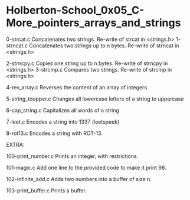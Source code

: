 # Holberton-School_0x05_C-More_pointers_arrays_and_strings

0-strcat.c
	Concatenates two strings.
	Re-write of strcat in <strings.h>
1-strncat.c
	Concatenates two strings up to n bytes.
	Re-write of strncat in <strings.h>

2-strncpy.c
	Copies one string up to n bytes.
	Re-write of strncpy in <strings.h>
3-strcmp.c
	Compares two strings.
	Re-write of strcmp in <strings.h>

4-rev_array.c
	Reverses the content of an array of integers

5-string_toupper.c
	Changes all lowercase letters of a string to uppercase

6-cap_string.c
	Capitalizes all words of a string

7-leet.c
	Encodes a string into 1337 (leetspeek)

8-rot13.c
	Encodes a string with ROT-13.

EXTRA:

100-print_number.c
	Prints an integer, with restrictions.

101-magic.c
	Add one line to the provided code to make it print 98.

102-infinite_add.c
	Adds two numbers into a buffer of size n.	

103-print_buffer.c
	Prints a buffer.
